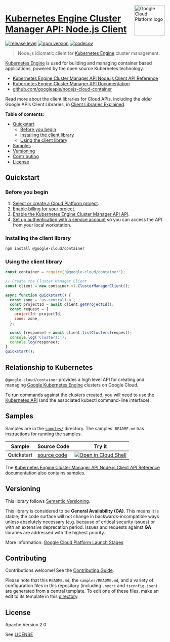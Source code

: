 [//]: # "This README.md file is auto-generated, all changes to this file will be lost."
[//]: # "To regenerate it, use `python -m synthtool`."
<img src="https://avatars2.githubusercontent.com/u/2810941?v=3&s=96" alt="Google Cloud Platform logo" title="Google Cloud Platform" align="right" height="96" width="96"/>

# [Kubernetes Engine Cluster Manager API: Node.js Client](https://github.com/googleapis/nodejs-cloud-container)

[![release level](https://img.shields.io/badge/release%20level-general%20availability%20%28GA%29-brightgreen.svg?style=flat)](https://cloud.google.com/terms/launch-stages)
[![npm version](https://img.shields.io/npm/v/@google-cloud/container.svg)](https://www.npmjs.org/package/@google-cloud/container)
[![codecov](https://img.shields.io/codecov/c/github/googleapis/nodejs-cloud-container/master.svg?style=flat)](https://codecov.io/gh/googleapis/nodejs-cloud-container)




> Node.js idiomatic client for [Kubernetes Engine][product-docs] cluster management.

[Kubernetes Engine](https://cloud.google.com/kubernetes-engine/docs/) is used for
building and managing container based applications, powered by the open source Kubernetes technology.


* [Kubernetes Engine Cluster Manager API Node.js Client API Reference][client-docs]
* [Kubernetes Engine Cluster Manager API Documentation][product-docs]
* [github.com/googleapis/nodejs-cloud-container](https://github.com/googleapis/nodejs-cloud-container)

Read more about the client libraries for Cloud APIs, including the older
Google APIs Client Libraries, in [Client Libraries Explained][explained].

[explained]: https://cloud.google.com/apis/docs/client-libraries-explained

**Table of contents:**


* [Quickstart](#quickstart)
  * [Before you begin](#before-you-begin)
  * [Installing the client library](#installing-the-client-library)
  * [Using the client library](#using-the-client-library)
* [Samples](#samples)
* [Versioning](#versioning)
* [Contributing](#contributing)
* [License](#license)

## Quickstart

### Before you begin

1.  [Select or create a Cloud Platform project][projects].
1.  [Enable billing for your project][billing].
1.  [Enable the Kubernetes Engine Cluster Manager API API][enable_api].
1.  [Set up authentication with a service account][auth] so you can access the
    API from your local workstation.

### Installing the client library

```bash
npm install @google-cloud/container
```


### Using the client library

```javascript
const container = require('@google-cloud/container');

// Create the Cluster Manager Client
const client = new container.v1.ClusterManagerClient();

async function quickstart() {
  const zone = 'us-central1-a';
  const projectId = await client.getProjectId();
  const request = {
    projectId: projectId,
    zone: zone,
  };

  const [response] = await client.listClusters(request);
  console.log('Clusters:');
  console.log(response);
}
quickstart();

```

## Relationship to Kubernetes

`@google-cloud/container` provides a high level API for creating and managing
[Google Kubernetes Engine](https://cloud.google.com/gke) clusters on Google Cloud.

To run commands against the clusters created, you will need to use the
[Kubernetes API](https://kubernetes.io/docs/reference/using-api/api-overview/)
(and the associated kubectl command-line interface).


## Samples

Samples are in the [`samples/`](https://github.com/googleapis/nodejs-cloud-container/tree/master/samples) directory. The samples' `README.md`
has instructions for running the samples.

| Sample                      | Source Code                       | Try it |
| --------------------------- | --------------------------------- | ------ |
| Quickstart | [source code](https://github.com/googleapis/nodejs-cloud-container/blob/master/samples/quickstart.js) | [![Open in Cloud Shell][shell_img]](https://console.cloud.google.com/cloudshell/open?git_repo=https://github.com/googleapis/nodejs-cloud-container&page=editor&open_in_editor=samples/quickstart.js,samples/README.md) |



The [Kubernetes Engine Cluster Manager API Node.js Client API Reference][client-docs] documentation
also contains samples.

## Versioning

This library follows [Semantic Versioning](http://semver.org/).


This library is considered to be **General Availability (GA)**. This means it
is stable; the code surface will not change in backwards-incompatible ways
unless absolutely necessary (e.g. because of critical security issues) or with
an extensive deprecation period. Issues and requests against **GA** libraries
are addressed with the highest priority.





More Information: [Google Cloud Platform Launch Stages][launch_stages]

[launch_stages]: https://cloud.google.com/terms/launch-stages

## Contributing

Contributions welcome! See the [Contributing Guide](https://github.com/googleapis/nodejs-cloud-container/blob/master/CONTRIBUTING.md).

Please note that this `README.md`, the `samples/README.md`,
and a variety of configuration files in this repository (including `.nycrc` and `tsconfig.json`)
are generated from a central template. To edit one of these files, make an edit
to its template in this
[directory](https://github.com/googleapis/synthtool/tree/master/synthtool/gcp/templates/node_library).

## License

Apache Version 2.0

See [LICENSE](https://github.com/googleapis/nodejs-cloud-container/blob/master/LICENSE)

[client-docs]: https://googleapis.dev/nodejs/container/latest
[product-docs]: https://cloud.google.com/kubernetes-engine
[shell_img]: https://gstatic.com/cloudssh/images/open-btn.png
[projects]: https://console.cloud.google.com/project
[billing]: https://support.google.com/cloud/answer/6293499#enable-billing
[enable_api]: https://console.cloud.google.com/flows/enableapi?apiid=container.googleapis.com
[auth]: https://cloud.google.com/docs/authentication/getting-started
